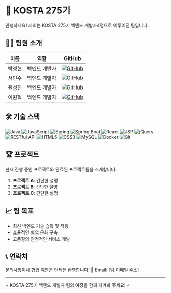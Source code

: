 # 🚀 KOSTA 275기
안녕하세요! 저희는 KOSTA 275기 백엔드 개발자4명으로 이루어진 팀입니다.

## 👨‍💻 팀원 소개
| 이름 | 역할 | GitHub |
|:---:|:---:|:---:|
| 박정현 | 백엔드 개발자 | [![GitHub](https://img.shields.io/badge/GitHub-박정현-181717?style=for-the-badge&logo=github)](https://github.com/hinoky4693) |
| 서민수 | 백엔드 개발자 | [![GitHub](https://img.shields.io/badge/GitHub-서민수-181717?style=for-the-badge&logo=github)](https://github.com/TocDX) |
| 원성진 | 백엔드 개발자 | [![GitHub](https://img.shields.io/badge/GitHub-원성진-181717?style=for-the-badge&logo=github)](https://github.com/wonsungjin) |
| 이원혁 | 백엔드 개발자 | [![GitHub](https://img.shields.io/badge/GitHub-이원혁-181717?style=for-the-badge&logo=github)](https://github.com/Won-Hyuk-Lee) |

## 🛠 기술 스택
![Java](https://img.shields.io/badge/Java-007396?style=for-the-badge&logo=java&logoColor=white)
![JavaScript](https://img.shields.io/badge/JavaScript-F7DF1E?style=for-the-badge&logo=javascript&logoColor=black)
![Spring](https://img.shields.io/badge/Spring-6DB33F?style=for-the-badge&logo=spring&logoColor=white)
![Spring Boot](https://img.shields.io/badge/Spring_Boot-6DB33F?style=for-the-badge&logo=spring-boot&logoColor=white)
![React](https://img.shields.io/badge/React-20232A?style=for-the-badge&logo=react&logoColor=61DAFB)
![JSP](https://img.shields.io/badge/JSP-007396?style=for-the-badge&logo=java&logoColor=white)
![jQuery](https://img.shields.io/badge/jQuery-0769AD?style=for-the-badge&logo=jquery&logoColor=white)
![RESTful API](https://img.shields.io/badge/RESTful_API-FF5733?style=for-the-badge)
![HTML5](https://img.shields.io/badge/HTML5-E34F26?style=for-the-badge&logo=html5&logoColor=white)
![CSS3](https://img.shields.io/badge/CSS3-1572B6?style=for-the-badge&logo=css3&logoColor=white)
![MySQL](https://img.shields.io/badge/MySQL-4479A1?style=for-the-badge&logo=mysql&logoColor=white)
![Docker](https://img.shields.io/badge/Docker-2496ED?style=for-the-badge&logo=docker&logoColor=white)
![Git](https://img.shields.io/badge/Git-F05032?style=for-the-badge&logo=git&logoColor=white)

## 🏆 프로젝트
현재 진행 중인 프로젝트와 완료된 프로젝트들을 소개합니다.
1. **프로젝트 A**: 간단한 설명
2. **프로젝트 B**: 간단한 설명
3. **프로젝트 C**: 간단한 설명

## 📈 팀 목표
- 최신 백엔드 기술 습득 및 적용
- 효율적인 협업 문화 구축
- 고품질의 안정적인 서비스 개발

## 📞 연락처
문의사항이나 협업 제안은 언제든 환영합니다!
📧 Email: [팀 이메일 주소]

---
⭐️ KOSTA 275기 백엔드 개발자 팀의 여정을 함께 지켜봐 주세요! ⭐️
